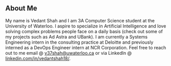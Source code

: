 ## About Me
My name is Vedant Shah and I am 3A Computer Science student at the University of Waterloo. I aspire to specialize in Artificial Intelligence and love solving complex problems
people face on a daily basis (check out some of my projects such as Ad Astra and UBank). I am currently a Systems Engineering intern in the consulting practice at Deloitte and previously interned as a DevOps Engineer intern at NCR Corporation. Feel free to reach out to me email @ [v37shah@uwaterloo.ca](v37shah@uwaterloo.ca) or via LinkedIn @ [linkedin.com/in/vedantshah18/](https://www.linkedin.com/in/vedantshah18/).

<!--
## Stats
![Profile Stats](https://github-readme-stats.vercel.app/api?username=vedant3598&count_private=true&show_icons=true&hide_title=true&theme=dracula&hide_border=true)
![Top Languages](https://github-readme-stats.vercel.app/api/top-langs/?username=vedant3598&layout=compact&langs_count=6&theme=dracula&hide_border=true)
![Profile Trophies](https://github-profile-trophy.vercel.app/?username=vedant3598&hide=issues,prs&theme=dracula&no-frame=true&row=1&column=6&margin-w=6)
-->
